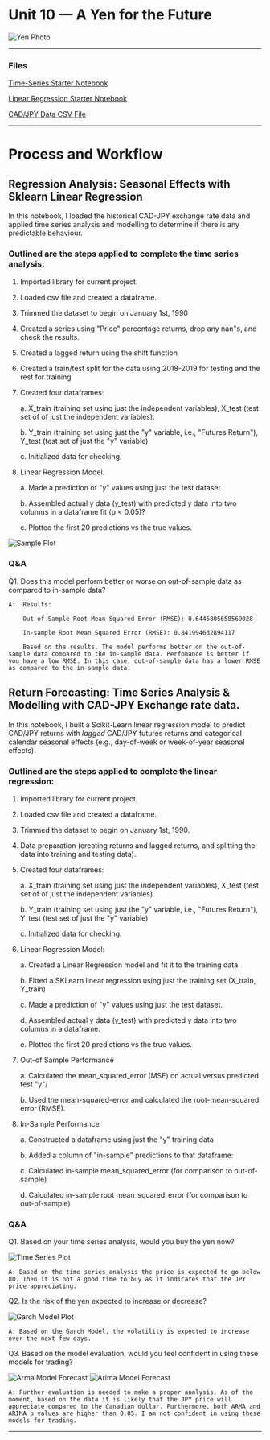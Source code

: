 # Unit 10 — A Yen for the Future

![Yen Photo](Images/unit-10-readme-photo.png)

- - -

### Files

[Time-Series Starter Notebook](Time_Series_Analysis/time_series_analysis.ipynb)

[Linear Regression Starter Notebook](Time_Series_Analysis/regression_analysis.ipynb)

[CAD/JPY Data CSV File](Time_Series_Analysis/cad_jpy.csv)

- - -

# Process and Workflow

## Regression Analysis: Seasonal Effects with Sklearn Linear Regression

In this notebook, I loaded the historical CAD-JPY exchange rate data and applied time series analysis and modelling to determine if there is any predictable behaviour.

### Outlined are the steps applied to complete the time series analysis:


1. Imported library for current project. 

2. Loaded csv file and created a dataframe.

3. Trimmed the dataset to begin on January 1st, 1990

4. Created a series using "Price" percentage returns, drop any nan"s, and check the results.
   
5. Created a lagged return using the shift function
    
6. Created a train/test split for the data using 2018-2019 for testing and the rest for training
 
7. Created four dataframes: 

    a. X_train (training set using just the independent variables), X_test (test set of of just the independent variables).

    b. Y_train (training set using just the "y" variable, i.e., "Futures Return"), Y_test (test set of just the "y" variable)

    c. Initialized data for checking.

8. Linear Regression Model.

    a. Made a prediction of "y" values using just the test dataset

    b. Assembled actual y data (y_test) with predicted y data into two columns in a dataframe 
    fit (p < 0.05)?

    c. Plotted the first 20 predictions vs the true values.

![Sample Plot](Images/20_day.png)

### Q&A 

Q1. Does this model perform better or worse on out-of-sample data as compared to in-sample data?


   
    A:  Results:

        Out-of-Sample Root Mean Squared Error (RMSE): 0.6445805658569028

        In-sample Root Mean Squared Error (RMSE): 0.841994632894117

        Based on the results. The model performs better on the out-of-sample data compared to the in-sample data. Perfomance is better if you have a low RMSE. In this case, out-of-sample data has a lower RMSE as compared to the in-sample data. 
   

## Return Forecasting: Time Series Analysis & Modelling with CAD-JPY Exchange rate data.

In this notebook, I built a Scikit-Learn linear regression model to predict CAD/JPY returns with *lagged* CAD/JPY futures returns and categorical calendar seasonal effects (e.g., day-of-week or week-of-year seasonal effects).

### Outlined are the steps applied to complete the linear regression:


1. Imported library for current project. 

2. Loaded csv file and created a dataframe.

3. Trimmed the dataset to begin on January 1st, 1990.

4. Data preparation (creating returns and lagged returns, and splitting the data into training and testing data).

5. Created four dataframes: 

    a. X_train (training set using just the independent variables), X_test (test set of of just the independent variables).

    b. Y_train (training set using just the "y" variable, i.e., "Futures Return"), Y_test (test set of just the "y" variable)

    c. Initialized data for checking.

6. Linear Regression Model:

    a. Created a Linear Regression model and fit it to the training data.

    b. Fitted a SKLearn linear regression using  just the training set (X_train, Y_train)

    c. Made a prediction of "y" values using just the test dataset.

    d. Assembled actual y data (y_test) with predicted y data into two columns in a dataframe.

    e. Plotted the first 20 predictions vs the true values.

7. Out-of Sample Performance

    a. Calculated the mean_squared_error (MSE) on actual versus predicted test "y"/

    b. Used the mean-squared-error and calculated the root-mean-squared error (RMSE).

8. In-Sample Performance

    a. Constructed a dataframe using just the "y" training data

    b. Added a column of "in-sample" predictions to that dataframe:  

    c. Calculated in-sample mean_squared_error (for comparison to out-of-sample)

    d. Calculated in-sample root mean_squared_error (for comparison to out-of-sample)


### Q&A



Q1. Based on your time series analysis, would you buy the yen now?

![Time Series Plot](Images/time_series.png)

    A: Based on the time series analysis the price is expected to go below 80. Then it is not a good time to buy as it indicates that the JPY price appreciating. 




Q2. Is the risk of the yen expected to increase or decrease?

![Garch Model Plot](Images/garch_model.png)

    A: Based on the Garch Model, the volatility is expected to increase over the next few days. 



Q3. Based on the model evaluation, would you feel confident in using these models for trading?

![Arma Model Forecast](Images/arma.png) ![Arima Model Forecast](Images/arima.png)

    A: Further evaluation is needed to make a proper analysis. As of the moment, based on the data it is likely that the JPY price will appreciate compared to the Canadian dollar. Furthermore, both ARMA and ARIMA p values are higher than 0.05. I am not confident in using these models for trading.

- - -



